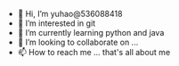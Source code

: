 - 👋 Hi, I’m yuhao@536088418
- 👀 I’m interested in git
- 🌱 I’m currently learning python and java
- 💞️ I’m looking to collaborate on ...
- 📫 How to reach me ...
 that's all about me
<!---
536088418/536088418 is a ✨ special ✨ repository because its `README.md` (this file) appears on your GitHub profile.
You can click the Preview link to take a look at your changes.
--->
